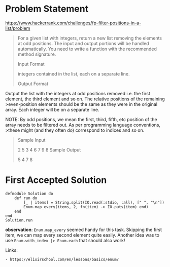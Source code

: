 # Problem Statement

https://www.hackerrank.com/challenges/fp-filter-positions-in-a-list/problem


>For a given list with  integers, return a new list removing the elements at odd positions. The input and output portions will be handled automatically. You need to write a function with the recommended method signature.
>
>Input Format
>
 >integers contained in the list, each on a separate line.
>
>Output Format
>
Output the list with the integers at odd positions removed i.e. the first element, the third element and so on. The relative positions of the remaining >even-position elements should be the same as they were in the original array. Each integer will be on a separate line.
>
NOTE: By odd positions, we mean the first, third, fifth, etc position of the array needs to be filtered out. As per programming language conventions, >these might (and they often do) correspond to indices  and so on.
>
>Sample Input
>
>2
>5
>3
>4
>6
>7
>9
>8
>Sample Output
>
>5
>4
>7
>8


# First Accepted Solution


```
defmodule Solution do
    def run do
        [_ | items] = String.split(IO.read(:stdio, :all), [" ", "\n"])
        Enum.map_every(items, 2, fn(item) -> IO.puts(item) end) 
    end
end
Solution.run
```

**observation**: `Enum.map_every` seemed handy for this task. Skipping the first item, we can map every second element quite easily.  Another idea was to use `Enum.with_index |> Enum.each` that should also work!


Links: 

    - https://elixirschool.com/en/lessons/basics/enum/